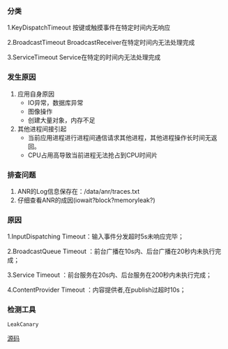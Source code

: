 

### 分类

1.KeyDispatchTimeout 按键或触摸事件在特定时间内无响应

2.BroadcastTimeout BroadcastReceiver在特定时间内无法处理完成

3.ServiceTimeout Service在特定的时间内无法处理完成


### 发生原因

1. 应用自身原因
    * IO异常，数据库异常
    * 图像操作
    * 创建大量对象，内存不足
2. 其他进程间接引起
    * 当前应用进程进行进程间通信请求其他进程，其他进程操作长时间无返回。
    * CPU占用高导致当前进程无法抢占到CPU时间片


### 排查问题

1. ANR的Log信息保存在：/data/anr/traces.txt 
2. 仔细查看ANR的成因(iowait?block?memoryleak?)


### 原因

1.InputDispatching Timeout：输入事件分发超时5s未响应完毕；

2.BroadcastQueue Timeout ：前台广播在10s内、后台广播在20秒内未执行完成；

3.Service Timeout ：前台服务在20s内、后台服务在200秒内未执行完成；

4.ContentProvider Timeout ：内容提供者,在publish过超时10s；

### 检测工具

`LeakCanary`


[源码](https://github.com/SanfenR/rubike/tree/master/android/ANRDemo)